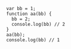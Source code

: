    var bb = 1;
    function aa(bb) {
      bb = 2;
      console.log(bb) // 2
    }
    aa(bb);
    console.log(bb) // 1